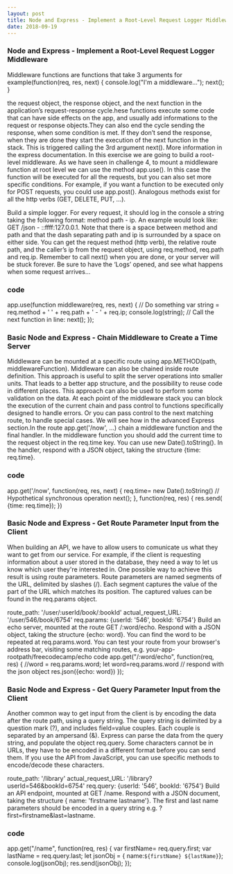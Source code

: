 ```yaml
---
layout: post
title: Node and Express - Implement a Root-Level Request Logger Middleware
date: 2018-09-19
---
```


### Node and Express - Implement a Root-Level Request Logger Middleware
Middleware functions are functions that take 3 arguments for example(function(req, res, next) {
console.log("I'm a middleware...");
next();
}

the request object, the response object, and the next function in the application’s request-response cycle.hese functions execute some code that can have side effects on the app, and usually add informations to the request or response objects.They can also end the cycle sending the response, when some condition is met. If they don’t send the response, when they are done they start the execution of the next function in the stack. This is triggered calling the 3rd argument next(). More information in the express documentation. In this exercise we are going to build a root-level middleware. As we have seen in challenge 4, to mount a middleware function at root level we can use the method app.use(<mware-function>). In this case the function will be executed for all the requests, but you can also set more specific conditions. For example, if you want a function to be executed only for POST requests, you could use app.post(<mware-function>). Analogous methods exist for all the http verbs (GET, DELETE, PUT, …).

Build a simple logger. For every request, it should log in the console a string taking the following format: method path - ip. An example would look like: GET /json - ::ffff:127.0.0.1. Note that there is a space between method and path and that the dash separating path and ip is surrounded by a space on either side. You can get the request method (http verb), the relative route path, and the caller’s ip from the request object, using req.method, req.path and req.ip. Remember to call next() when you are done, or your server will be stuck forever. Be sure to have the ‘Logs’ opened, and see what happens when some request arrives…

### code
app.use(function middleware(req, res, next) {
  // Do something
   var string = req.method + ' ' + req.path + ' - ' + req.ip;
  console.log(string);
  // Call the next function in line:
  next();
});

### Basic Node and Express - Chain Middleware to Create a Time Server
Middleware can be mounted at a specific route using app.METHOD(path, middlewareFunction). Middleware can also be chained inside route definition.
This approach is useful to split the server operations into smaller units. That leads to a better app structure, and the possibility to reuse code in different places. This approach can also be used to perform some validation on the data. At each point of the middleware stack you can block the execution of the current chain and pass control to functions specifically designed to handle errors. Or you can pass control to the next matching route, to handle special cases. We will see how in the advanced Express section.In the route app.get('/now', ...) chain a middleware function and the final handler. In the middleware function you should add the current time to the request object in the req.time key. You can use new Date().toString(). In the handler, respond with a JSON object, taking the structure {time: req.time}.

### code 
app.get('/now', function(req, res, next) {
req.time= new Date().toString() // Hypothetical synchronous operation
next();
}, function(req, res) {
res.send( {time: req.time});
})

### Basic Node and Express - Get Route Parameter Input from the Client

When building an API, we have to allow users to comunicate us what they want to get from our service. For example, if the client is requesting information about a user stored in the database, they need a way to let us know which user they're interested in. One possible way to achieve this result is using route parameters. Route parameters are named segments of the URL, delimited by slashes (/). Each segment captures the value of the part of the URL which matches its position. The captured values can be found in the req.params object.

route_path: '/user/:userId/book/:bookId'
actual_request_URL: '/user/546/book/6754' 
req.params: {userId: '546', bookId: '6754'}
Build an echo server, mounted at the route GET /:word/echo. Respond with a JSON object, taking the structure {echo: word}. You can find the word to be repeated at req.params.word. You can test your route from your browser's address bar, visiting some matching routes, e.g. your-app-rootpath/freecodecamp/echo
code
app.get("/:word/echo", function(req, res) {
 //word = req.params.word;
  let word=req.params.word
  // respond with the json object
  res.json({echo: word})
});

### Basic Node and Express - Get Query Parameter Input from the Client
Another common way to get input from the client is by encoding the data after the route path, using a query string. The query string is delimited by a question mark (?), and includes field=value couples. Each couple is separated by an ampersand (&). Express can parse the data from the query string, and populate the object req.query. Some characters cannot be in URLs, they have to be encoded in a different format before you can send them. If you use the API from JavaScript, you can use specific methods to encode/decode these characters.

route_path: '/library'
actual_request_URL: '/library?userId=546&bookId=6754' 
req.query: {userId: '546', bookId: '6754'}
Build an API endpoint, mounted at GET /name. Respond with a JSON document, taking the structure { name: 'firstname lastname'}. The first and last name parameters should be encoded in a query string e.g. ?first=firstname&last=lastname.

### code
 app.get("/name", function(req, res) {
var firstName= req.query.first;
  var lastName = req.query.last;
  let jsonObj = { name:`${firstName} ${lastName}`};
  console.log(jsonObj);
  res.send(jsonObj);
 });




